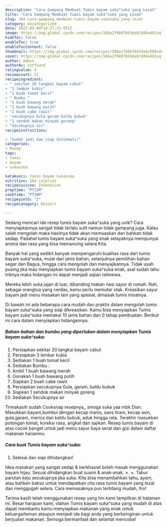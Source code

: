 ```yaml
---
description: "Cara Gampang Membuat Tumis bayam suka^suka yang Lezat"
title: "Cara Gampang Membuat Tumis bayam suka^suka yang Lezat"
slug: 304-cara-gampang-membuat-tumis-bayam-sukasuka-yang-lezat
category: Uncategorized
date: 2022-05-09T19:27:33.955Z
image: https://img-global.cpcdn.com/recipes/58ba2f9807043da9/680x482cq70/tumis-bayam-sukasuka-foto-resep-utama.jpg
hideToc: false
enableToc: true
enableTocContent: false
thumbnail: https://img-global.cpcdn.com/recipes/58ba2f9807043da9/680x482cq70/tumis-bayam-sukasuka-foto-resep-utama.jpg
cover: https://img-global.cpcdn.com/recipes/58ba2f9807043da9/680x482cq70/tumis-bayam-sukasuka-foto-resep-utama.jpg
author: Admin
authorAv: notfound
ratingvalue: 4
reviewcount: 21
recipeingredient:
- " sekitar 20 tangkai bayam cabut"
- "3 lembar kubis"
- "1 buah tomat kecil"
- " Bumbu "
- "1 buah bawang merah"
- "1 buah bawang putih"
- "2 buah cabe rawit"
- "secukupnya Gula garam kaldu bubuk"
- "1 sendok makan minyak goreng"
- "Secukupnya air"
recipeinstructions:

- "Sudah jadi dan siap dinikmati!"
categories:
- Resep
tags:
- tumis
- bayam
- sukasuka

katakunci: tumis bayam sukasuka 
nutrition: 264 calories
recipecuisine: Indonesian
preptime: "PT13M"
cooktime: "PT30M"
recipeyield: "2"
recipecategory: Dessert

---
```





Sedang mencari ide resep tumis bayam suka^suka yang unik? Cara menyiapkannya sangat tidak terlalu sulit namun tidak gampang juga. Kalau salah mengolah maka hasilnya tidak akan memuaskan dan bahkan tidak sedap. Padahal tumis bayam suka^suka yang enak selayaknya mempunyai aroma dan rasa yang bisa memancing selera Kita.





Banyak hal yang sedikit banyak mempengaruhi kualitas rasa dari tumis bayam suka^suka, mulai dari jenis bahan, selanjutnya pemilihan bahan segar dan Bagus, hingga cara mengolah dan menyajikannya. Tidak usah pusing jika mau menyiapkan tumis bayam suka^suka enak,      asal sudah tahu triknya maka hidangan ini dapat menjadi sajian istimewa.














Mereka lebih suka jajan di luar, dibanding makan nasi sayur di rumah. Nah, sebagai orangtua yang cerdas, kamu perlu memutar otak. Kreasikan sayur bayam jadi menu masakan lain yang spesial, dimasak tumis misalnya.






Di bawah ini ada beberapa cara mudah dan praktis dalam mengolah tumis bayam suka^suka yang siap dikreasikan. Kamu bisa menyiapkan Tumis bayam suka^suka memakai 10 jenis bahan dan 0 tahap pembuatan. Berikut ini cara dalam menyiapkan hidangannya.

<!--inarticleads1-->

##### Bahan-bahan dan bumbu yang diperlukan dalam menyiapkan Tumis bayam suka^suka:

1. Persiapkan  sekitar 20 tangkai bayam cabut
1. Persiapkan 3 lembar kubis
1. Sediakan 1 buah tomat kecil
1. Sediakan  Bumbu :
1. Ambil 1 buah bawang merah
1. Gunakan 1 buah bawang putih
1. Siapkan 2 buah cabe rawit
1. Persiapkan secukupnya Gula, garam, kaldu bubuk
1. Siapkan 1 sendok makan minyak goreng
1. Sediakan Secukupnya air


Trimakasih sudah Cooksnap resepnya,, smoga suka yaa mbk Dian. Masukkan bayam,bumbui dengan kecap manis, saos tiram, kecap asin, gula,garam, merica dan kaldu bubuk, aduk hingga rata⁣. Terakhir masukkan potongan tomat, koreksi rasa, angkat dan sajikan⁣. Resep tumis bayam di atas cocok banget untuk jadi menu sayur kaya serat dan gizi dalam daftar makanan harianmu. 

<!--inarticleads2-->

##### Cara buat Tumis bayam suka^suka:


1. Selesai dan siap dihidangkan!

Idea masakan yang sangat sedap &amp; berkhasiat boleh masak menggunakan bayam hijau. Sesuai dihidangkan buat suami &amp; anak-anak. ×. ×. Tabur parutan keju secukupnya jika suka. Kita bisa menambahkan tahu, ayam, atau bahkan bakso untuk mendapatkan cita rasa tumis bayam yang lezat dan menggugah selera. Cara memasaknya pun terbilang mudah, lho! 

Terima kasih telah menggunakan resep yang tim kami tampilkan di halaman ini. Besar harapan kami, olahan Tumis bayam suka^suka yang mudah di atas dapat membantu kamu menyiapkan makanan yang enak untuk keluarga/teman ataupun menjadi ide bagi anda yang berkeinginan untuk berjualan makanan. Semoga bermanfaat dan selamat mencoba!
